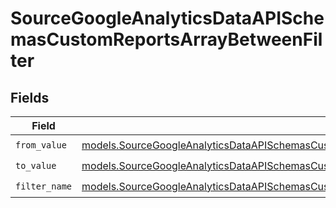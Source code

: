 # SourceGoogleAnalyticsDataAPISchemasCustomReportsArrayBetweenFilter


## Fields

| Field                                                                                                                                                                                                                                                                | Type                                                                                                                                                                                                                                                                 | Required                                                                                                                                                                                                                                                             | Description                                                                                                                                                                                                                                                          |
| -------------------------------------------------------------------------------------------------------------------------------------------------------------------------------------------------------------------------------------------------------------------- | -------------------------------------------------------------------------------------------------------------------------------------------------------------------------------------------------------------------------------------------------------------------- | -------------------------------------------------------------------------------------------------------------------------------------------------------------------------------------------------------------------------------------------------------------------- | -------------------------------------------------------------------------------------------------------------------------------------------------------------------------------------------------------------------------------------------------------------------- |
| `from_value`                                                                                                                                                                                                                                                         | [models.SourceGoogleAnalyticsDataAPISchemasCustomReportsArrayFromValue](../models/sourcegoogleanalyticsdataapischemascustomreportsarrayfromvalue.md)                                                                                                                 | :heavy_check_mark:                                                                                                                                                                                                                                                   | N/A                                                                                                                                                                                                                                                                  |
| `to_value`                                                                                                                                                                                                                                                           | [models.SourceGoogleAnalyticsDataAPISchemasCustomReportsArrayToValue](../models/sourcegoogleanalyticsdataapischemascustomreportsarraytovalue.md)                                                                                                                     | :heavy_check_mark:                                                                                                                                                                                                                                                   | N/A                                                                                                                                                                                                                                                                  |
| `filter_name`                                                                                                                                                                                                                                                        | [models.SourceGoogleAnalyticsDataAPISchemasCustomReportsArrayDimensionFilterDimensionsFilter1ExpressionsFilterFilterFilterName](../models/sourcegoogleanalyticsdataapischemascustomreportsarraydimensionfilterdimensionsfilter1expressionsfilterfilterfiltername.md) | :heavy_check_mark:                                                                                                                                                                                                                                                   | N/A                                                                                                                                                                                                                                                                  |